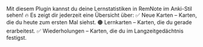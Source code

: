 Mit diesem Plugin kannst du deine Lernstatistiken in RemNote im Anki-Stil sehen! 🔥 Es zeigt dir jederzeit eine Übersicht über: ✅ Neue Karten – Karten, die du heute zum ersten Mal siehst. 🟠 Lernkarten – Karten, die du gerade erarbeitest. ✅ Wiederholungen – Karten, die du im Langzeitgedächtnis festigst.
